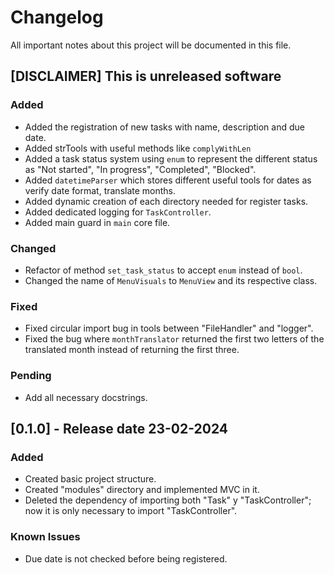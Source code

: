 # Changelog
All important notes about this project will be documented in this file.

## [DISCLAIMER] This is unreleased software
### Added
- Added the registration of new tasks with name, description and due date.
- Added strTools with useful methods like `complyWithLen`
- Added a task status system using `enum` to represent the different status as "Not started", "In progress", "Completed", "Blocked".
- Added `datetimeParser` which stores different useful tools for dates as verify date format, translate months.
- Added dynamic creation of each directory needed for register tasks.
- Added dedicated logging for `TaskController`.
- Added main guard in `main` core file.

### Changed
- Refactor of method `set_task_status` to accept `enum` instead of `bool`.
- Changed the name of `MenuVisuals` to `MenuView` and its respective class.

### Fixed
- Fixed circular import bug in tools between "FileHandler" and "logger".
- Fixed the bug where `monthTranslator` returned the first two letters of the translated month instead of returning the first three.

### Pending
- Add all necessary docstrings.

## [0.1.0] - Release date 23-02-2024
### Added
- Created basic project structure.
- Created "modules" directory and implemented MVC in it.
- Deleted the dependency of importing both "Task" y "TaskController"; now it is only necessary to import "TaskController".

### Known Issues
- Due date is not checked before being registered.
